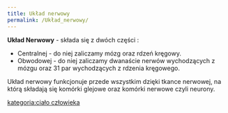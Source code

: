 ```yaml
---
title: Układ nerwowy
permalink: /Układ_nerwowy/
---
```


**Układ Nerwowy** - składa się z dwóch części :

-   Centralnej - do niej zaliczamy mózg oraz rdzeń kręgowy.
-   Obwodowej - do niej zaliczamy dwanaście nerwów wychodzących z mózgu oraz 31 par wychodzących z rdzenia kręgowego.

Układ nerwowy funkcjonuje przede wszystkim dzięki tkance nerwowej, na którą składają się komórki glejowe oraz komórki nerwowe czyli neurony.

[kategoria:ciało człowieka](/atopedia/kategoria:ciało_człowieka "wikilink")